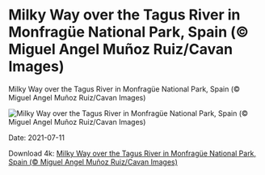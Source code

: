 # Milky Way over the Tagus River in Monfragüe National Park, Spain (© Miguel Angel Muñoz Ruiz/Cavan Images)

Milky Way over the Tagus River in Monfragüe National Park, Spain (© Miguel Angel Muñoz Ruiz/Cavan Images)

![Milky Way over the Tagus River in Monfragüe National Park, Spain (© Miguel Angel Muñoz Ruiz/Cavan Images)](https://bing.com/th?id=OHR.MonfragueNationalPark_EN-US6445504463_UHD.jpg&w=1024&h=576)

Date: 2021-07-11

Download 4k: [Milky Way over the Tagus River in Monfragüe National Park, Spain (© Miguel Angel Muñoz Ruiz/Cavan Images)](https://bing.com/th?id=OHR.MonfragueNationalPark_EN-US6445504463_UHD.jpg)


